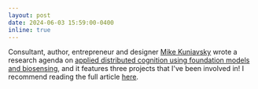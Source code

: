 ```yaml
---
layout: post
date: 2024-06-03 15:59:00-0400
inline: true
---
```


Consultant, author, entrepreneur and designer [Mike Kuniavsky](https://www.linkedin.com/in/mikek/) wrote a research agenda on [applied distributed cognition using foundation models and biosensing](https://medium.com/@mikekuniavsky/applied-distributed-cognition-using-foundation-models-and-biosensing-a-research-agenda-cfa761131a29), and it features three projects that I've been involved in! I recommend reading the full article [here](https://medium.com/@mikekuniavsky/applied-distributed-cognition-using-foundation-models-and-biosensing-a-research-agenda-cfa761131a29).
